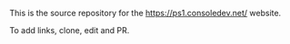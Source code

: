 This is the source repository for the https://ps1.consoledev.net/ website.

To add links, clone, edit and PR.

